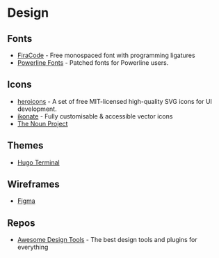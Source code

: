 # Design

## Fonts
- [FiraCode](https://github.com/tonsky/FiraCode) - Free monospaced font with programming ligatures
- [Powerline Fonts](https://github.com/powerline/fonts) - Patched fonts for Powerline users.

## Icons
- [heroicons](https://github.com/refactoringui/heroicons) - A set of free MIT-licensed high-quality SVG icons for UI development.
- [ikonate](https://github.com/mikolajdobrucki/ikonate) - Fully customisable & accessible vector icons
- [The Noun Project](https://thenounproject.com/)

## Themes
- [Hugo Terminal](https://hugo-terminal.now.sh/)

## Wireframes
- [Figma](https://www.figma.com/)

## Repos
- [Awesome Design Tools](https://github.com/LisaDziuba/Awesome-Design-Tools) - The best design tools and plugins for everything
